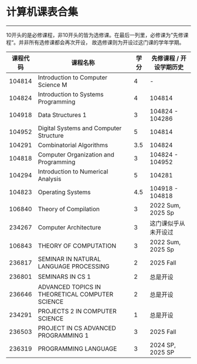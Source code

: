 # 计算机课表合集
***

10开头的是必修课程，非10开头的皆为选修课。在最后一列里，必修课为”先修课程“。并非所有选修课都会再次开设， 故选修课则为开设过这门课的学年学期。

| 课程代码   | 课程名称                              | 学分  | 先修课程 / 开设学期历史               |
|------------|---------------------------------------|-------|------------------------|
| 104814     | Introduction to Computer Science M    | 4     | -                      |
| 104824     | Introduction to Systems Programming   | 4     | 104814                 |
| 104918     | Data Structures 1                     | 3     | 104824 - 104286        |
| 104952     | Digital Systems and Computer Structure| 5     | 104814                 |
| 104291     | Combinatorial Algorithms              | 3.5   | 104824                 |
| 104818     | Computer Organization and Programming | 3     | 104824 - 104952        |
| 104294     | Introduction to Numerical Analysis    | 5     | 104281                 |
| 104823     | Operating Systems                     | 4.5   | 104918 - 104818        |
| 106840     | Theory of Compilation                 | 3     | 2022 Sum, 2025 Sp |
| 234267     | Computer Architecture                 | 3     | 这门课似乎从未开设过                    |
| 106843     | THEORY OF COMPUTATION                 | 3     | 2022 Sum, 2025 Sp |
| 236817     | SEMINAR IN NATURAL LANGUAGE PROCESSING| 2     | 2025 Fall                      |
| 236801     | SEMINARS IN CS 1                      | 2     | 总是开设                      |
| 236646     | ADVANCED TOPICS IN THEORETICAL COMPUTER SCIENCE | 2 | 总是开设                 |
| 234291     | PROJECTS 2 IN COMPUTER SCIENCE        | 1     | 总是开设                      |
| 236503     | PROJECT IN CS ADVANCED PROGRAMMING 1  | 3     | 2025 Fall                      |
| 236319 | PROGRAMMING LANGUAGE | 3 | 2024 SP, 2025 SP |
